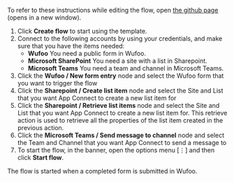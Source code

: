 To refer to these instructions while editing the flow, open [the github page](https://github.com/ot4i/app-connect-templates/tree/master/resources/markdown/Create%20a%20list%20item%20in%20SharePoint%20when%20a%20Wufoo%20form%20is%20submitted_instructions.md) (opens in a new window).

1.	Click **Create flow** to start using the template.
2.	Connect to the following accounts by using your credentials, and make sure that you have the items needed:
    -	**Wufoo**  You need a public form in Wufoo.
    -	**Microsoft SharePoint**  You need a site with a list in Sharepoint.
    - **Microsoft Teams**  You need a team and channel in Microsoft Teams.
3.	Click the **Wufoo / New form entry** node and select the Wufoo form that you want to trigger the flow
4.	Click the **Sharepoint / Create list item** node and select the Site and List that you want App Connect to create a new list item for
5.	Click the **Sharepoint / Retrieve list items** node and select the Site and List that you want App Connect to create a new list item for.  This retrieve action is used to retrieve all the properties of the list item created in the previous action.
6.	Click the **Microsoft Teams / Send message to channel** node and select the Team and Channel that you want App Connect to send a message to
7.	To start the flow, in the banner, open the options menu [⋮] and then click **Start flow**.

The flow is started when a completed form is submitted in Wufoo.
